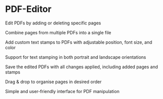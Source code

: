 # PDF-Editor

Edit PDFs by adding or deleting specific pages

Combine pages from multiple PDFs into a single file

Add custom text stamps to PDFs with adjustable position, font size, and color

Support for text stamping in both portrait and landscape orientations

Save the edited PDFs with all changes applied, including added pages and stamps

Drag & drop to organise pages in desired order

Simple and user-friendly interface for PDF manipulation

